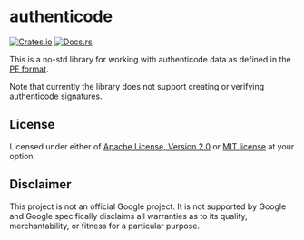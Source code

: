 # authenticode

[![Crates.io](https://img.shields.io/crates/v/authenticode)](https://crates.io/crates/authenticode)
[![Docs.rs](https://docs.rs/authenticode/badge.svg)](https://docs.rs/authenticode)

This is a no-std library for working with authenticode data as defined
in the [PE format].

Note that currently the library does not support creating or verifying
authenticode signatures.

## License

Licensed under either of [Apache License, Version 2.0](LICENSE-APACHE)
or [MIT license](LICENSE-MIT) at your option.

## Disclaimer

This project is not an official Google project. It is not supported by
Google and Google specifically disclaims all warranties as to its quality,
merchantability, or fitness for a particular purpose.

[PE format]: https://learn.microsoft.com/en-us/windows/win32/debug/pe-format
